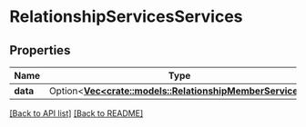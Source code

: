 # RelationshipServicesServices

## Properties

Name | Type | Description | Notes
------------ | ------------- | ------------- | -------------
**data** | Option<[**Vec&lt;crate::models::RelationshipMemberService&gt;**](RelationshipMemberService.md)> |  | 

[[Back to API list]](../README.md#documentation-for-api-endpoints) [[Back to README]](../README.md)


